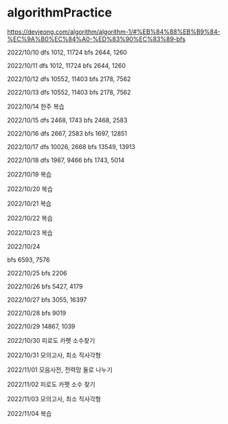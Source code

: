 # algorithmPractice

https://devjeong.com/algorithm/algorithm-1/#%EB%84%88%EB%B9%84-%EC%9A%B0%EC%84%A0-%ED%83%90%EC%83%89-bfs

2022/10/10
dfs
1012, 11724
bfs
2644, 1260


2022/10/11
dfs
1012, 11724
bfs
2644, 1260

2022/10/12
dfs
10552, 11403
bfs
2178, 7562

2022/10/13
dfs
10552, 11403
bfs
2178, 7562


2022/10/14
한주 복습


2022/10/15
dfs
2468, 1743
bfs
2468, 2583

2022/10/16
dfs
2667, 2583
bfs
1697, 12851


2022/10/17
dfs
10026, 2668
bfs
13549, 13913


2022/10/18
dfs
1987, 9466
bfs
1743, 5014


2022/10/19
복습

2022/10/20
복습

2022/10/21
복습

2022/10/22
복습

2022/10/23
복습

2022/10/24

bfs
6593, 7576

2022/10/25
bfs
 2206

2022/10/26
bfs
5427, 4179

2022/10/27
bfs
3055, 16397

2022/10/28
bfs
 9019

2022/10/29
14867, 1039

2022/10/30
피로도 카펫 소수찾기

2022/10/31
모의고사, 최소 직사각형


2022/11/01
모음사전, 전력망 둘로 나누기

2022/11/02
피로도 카펫 소수 찾기

2022/11/03
모의고사, 최소 직사각형

2022/11/04
복습
